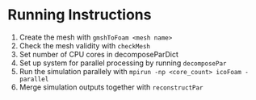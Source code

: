 # Running Instructions

1. Create the mesh with `gmshToFoam <mesh name>`
2. Check the mesh validity with `checkMesh`
3. Set number of CPU cores in decomposeParDict
4. Set up system for parallel processing by running `decomposePar`
5. Run the simulation parallely with `mpirun -np <core_count> icoFoam -parallel`
6. Merge simulation outputs together with `reconstructPar`

